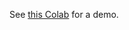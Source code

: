 See [this Colab](https://colab.research.google.com/drive/15CJ1WAf8AWm6emI3t2nVfnO85-hxwyJU#scrollTo=jghm1tNqX2_i) for a demo.